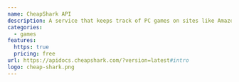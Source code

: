 ```yaml
---
name: CheapShark API
description: A service that keeps track of PC games on sites like Amazon, Steam, and more and shows best deals.
categories:
  - games
features:
  https: true
  pricing: free
url: https://apidocs.cheapshark.com/?version=latest#intro
logo: cheap-shark.png
---
```

